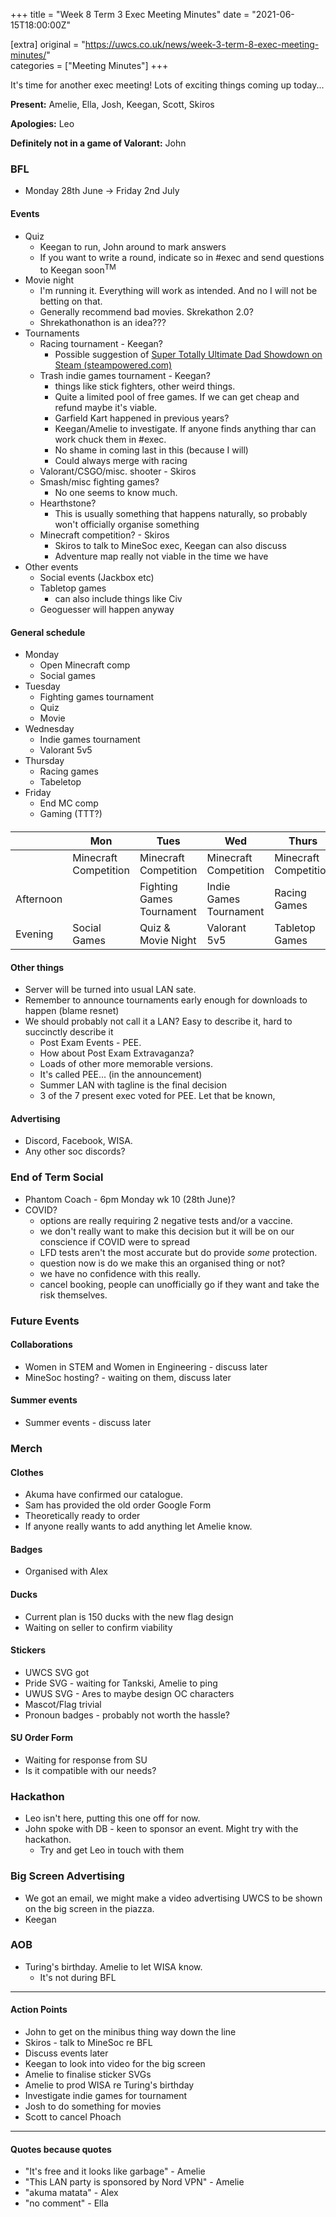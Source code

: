+++
title = "Week 8 Term 3 Exec Meeting Minutes"
date = "2021-06-15T18:00:00Z"

[extra]
original = "https://uwcs.co.uk/news/week-3-term-8-exec-meeting-minutes/"    
categories = ["Meeting Minutes"]
+++

<p>It&#x27;s time for another exec meeting! Lots of exciting things coming up today...</p>

<!-- more -->

**Present:** Amelie, Ella, Josh, Keegan, Scott, Skiros

**Apologies:** Leo

**Definitely not in a game of Valorant:** John

### BFL

  - Monday 28th June -\> Friday 2nd July

#### Events

  - Quiz
      - Keegan to run, John around to mark answers
      - If you want to write a round, indicate so in \#exec and send questions to Keegan soon<sup>TM</sup>
  - Movie night
      - I'm running it. Everything will work as intended. And no I will not be betting on that.
      - Generally recommend bad movies. Skrekathon 2.0?
      - Shrekathonathon is an idea???
  - Tournaments
      - Racing tournament - Keegan?
          - Possible suggestion of [Super Totally Ultimate Dad Showdown on Steam (steampowered.com)](https://store.steampowered.com/app/1570730/Super_Totally_Ultimate_Dad_Showdown/)
      - Trash indie games tournament - Keegan?
          - things like stick fighters, other weird things.
          - Quite a limited pool of free games. If we can get cheap and refund maybe it's viable.
          - Garfield Kart happened in previous years?
          - Keegan/Amelie to investigate. If anyone finds anything thar can work chuck them in \#exec.
          - No shame in coming last in this (because I will)
          - Could always merge with racing
      - Valorant/CSGO/misc. shooter - Skiros
      - Smash/misc fighting games?
          - No one seems to know much.
      - Hearthstone?
          - This is usually something that happens naturally, so probably won't officially organise something
      - Minecraft competition? - Skiros
          - Skiros to talk to MineSoc exec, Keegan can also discuss
          - Adventure map really not viable in the time we have
  - Other events
      - Social events (Jackbox etc)
      - Tabletop games
          - can also include things like Civ
      - Geoguesser will happen anyway

#### General schedule

  - Monday
      - Open Minecraft comp
      - Social games
  - Tuesday
      - Fighting games tournament
      - Quiz
      - Movie
  - Wednesday
      - Indie games tournament
      - Valorant 5v5
  - Thursday
      - Racing games
      - Tabeletop
  - Friday
      - End MC comp
      - Gaming (TTT?)

####

|  | Mon | Tues | Wed | Thurs | Fri |
| --- |--- |--- |--- |--- |--- |
|  | Minecraft Competition | Minecraft Competition | Minecraft Competition | Minecraft Competition | Minecraft Competition |
| Afternoon |  | Fighting Games Tournament | Indie Games Tournament | Racing Games |  |
| Evening | Social Games | Quiz & Movie Night | Valorant 5v5 | Tabletop Games | General Gaming |
#### Other things

  - Server will be turned into usual LAN sate.
  - Remember to announce tournaments early enough for downloads to happen (blame resnet)
  - We should probably not call it a LAN? Easy to describe it, hard to succinctly describe it
      - Post Exam Events - PEE.
      - How about Post Exam Extravaganza?
      - Loads of other more memorable versions.
      - It's called PEE... (in the announcement)
      - Summer LAN with tagline is the final decision
      - 3 of the 7 present exec voted for PEE. Let that be known,

#### Advertising

  - Discord, Facebook, WISA.
  - Any other soc discords?

### End of Term Social

  - Phantom Coach - 6pm Monday wk 10 (28th June)?
  - COVID?
      - options are really requiring 2 negative tests and/or a vaccine.
      - we don't really want to make this decision but it will be on our conscience if COVID were to spread
      - LFD tests aren't the most accurate but do provide *some* protection.
      - question now is do we make this an organised thing or not?
      - we have no confidence with this really.
      - cancel booking, people can unofficially go if they want and take the risk themselves.

### Future Events

#### Collaborations

  - Women in STEM and Women in Engineering - discuss later
  - MineSoc hosting? - waiting on them, discuss later

#### Summer events

  - Summer events - discuss later

### Merch

#### Clothes

  - Akuma have confirmed our catalogue.
  - Sam has provided the old order Google Form
  - Theoretically ready to order
  - If anyone really wants to add anything let Amelie know.

#### Badges

  - Organised with Alex

#### Ducks

  - Current plan is 150 ducks with the new flag design
  - Waiting on seller to confirm viability

#### Stickers

  - UWCS SVG got
  - Pride SVG - waiting for Tankski, Amelie to ping
  - UWUS SVG - Ares to maybe design OC characters
  - Mascot/Flag trivial
  - Pronoun badges - probably not worth the hassle?

#### SU Order Form

  - Waiting for response from SU
  - Is it compatible with our needs?

### Hackathon

  - Leo isn't here, putting this one off for now.
  - John spoke with DB - keen to sponsor an event. Might try with the hackathon.
      - Try and get Leo in touch with them

### Big Screen Advertising

  - We got an email, we might make a video advertising UWCS to be shown on the big screen in the piazza.
  - Keegan

### AOB

  - Turing's birthday. Amelie to let WISA know.
      - It's not during BFL



***

#### Action Points

  - John to get on the minibus thing way down the line
  - Skiros - talk to MineSoc re BFL
  - Discuss events later
  - Keegan to look into video for the big screen
  - Amelie to finalise sticker SVGs
  - Amelie to prod WISA re Turing's birthday
  - Investigate indie games for tournament
  - Josh to do something for movies
  - Scott to cancel Phoach



***

#### Quotes because quotes

  - "It's free and it looks like garbage" - Amelie
  - "This LAN party is sponsored by Nord VPN" - Amelie
  - "akuma matata" - Alex
  - "no comment" - Ella

